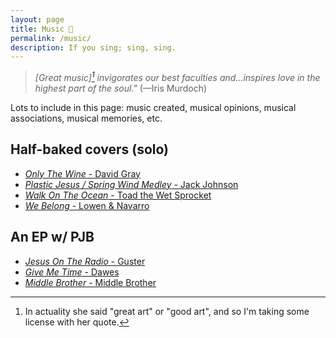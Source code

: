 ```yaml
---
layout: page
title: Music 🎼
permalink: /music/
description: If you sing; sing, sing.
---
```

> *[Great music][^1] invigorates our best faculties and...inspires love in the highest part of the soul."* (—Iris Murdoch)

[^1]:In actuality she said "great art" or "good art", and so I'm taking some license with her quote.

Lots to include in this page: music created, musical opinions, musical associations, musical memories, etc.

## Half-baked covers (solo)
- [*Only The Wine* - David Gray](/only-wine/)
- [*Plastic Jesus / Spring Wind Medley* - Jack Johnson](/plastic-jesus/)
- [*Walk On The Ocean* - Toad the Wet Sprocket](/walk-ocean/)
- [*We Belong* - Lowen & Navarro](/we-belong/)

## An EP w/ PJB
- [*Jesus On The Radio* - Guster](/jesus-radio/)
- [*Give Me Time* - Dawes](/give-me-time/)
- [*Middle Brother* - Middle Brother](/middle-brother/)